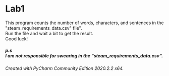 # Lab1 
This program counts the number of words, characters, and sentences in the "steam_requirements_data.csv" file". <br />
Run the file and wait a bit to get the result. <br /> 
Good luck!<br />
<h5>p.s<br />
I am not responsible for swearing in the "steam_requirements_data.csv".</h5>
<h6>Created with PyCharm Community Edition 2020.2.2 x64. </h6>
